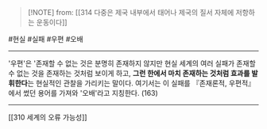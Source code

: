  > [!NOTE] from: [[314 다중은 제국 내부에서 태어나 제국의 질서 자체에 저항하는 운동이다]]

#현실 #실패 #우편 #오배

--- 
'우편'은 '존재할 수 없는 것은 분명히 존재하지 않지만 현실 세계의 여러 실패가 존재할 수 없는 것을 존재하는 것처럼 보이게 하고, **그런 한에서 마치 존재하는 것처럼 효과를 발휘한다**는 현실적인 관찰을 가리키는 말이다. 여기서는 이 실패를 『존재론적, 우편적』에서 썼던 용어를 가져와 '오배'라고 지칭한다. (163)

--- 
[[310 세계의 오류 가능성]]

